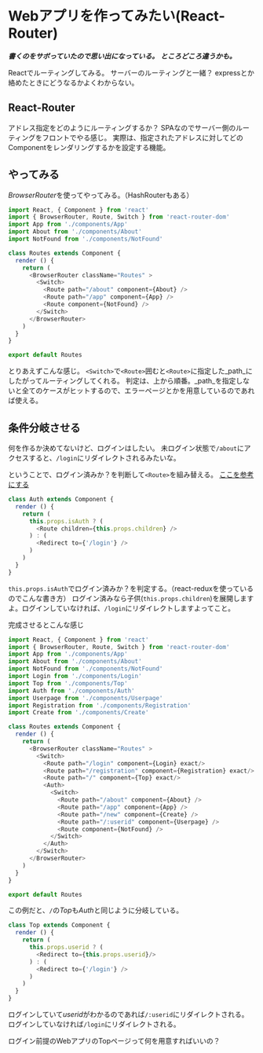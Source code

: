 # Webアプリを作ってみたい(React-Router)

***書くのをサボっていたので思い出になっている。***
***ところどころ違うかも。***

Reactでルーティングしてみる。
サーバーのルーティングと一緒？
expressとか絡めたときにどうなるかよくわからない。

## React-Router

アドレス指定をどのようにルーティングするか？
SPAなのでサーバー側のルーティングをフロントでやる感じ。
実際は、指定されたアドレスに対してどのComponentをレンダリングするかを設定する機能。

## やってみる

*BrowserRouter*を使ってやってみる。（HashRouterもある）

```javascript:routes.js
import React, { Component } from 'react'
import { BrowserRouter, Route, Switch } from 'react-router-dom'
import App from './components/App'
import About from './components/About'
import NotFound from './components/NotFound'

class Routes extends Component {
  render () {
    return (
      <BrowserRouter className="Routes" >
        <Switch>
          <Route path="/about" component={About} />
          <Route path="/app" component={App} />
          <Route component={NotFound} />
        </Switch>
      </BrowserRouter>
    )
  }
}

export default Routes
```

とりあえずこんな感じ。
`<Switch>`で`<Route>`囲むと`<Route>`に指定した_path_にしたがってルーティングしてくれる。
判定は、上から順番。_path_を指定しないと全てのケースがヒットするので、エラーページとかを用意しているのであれば使える。

## 条件分岐させる

何を作るか決めてないけど、ログインはしたい。
未ログイン状態で`/about`にアクセスすると、`/login`にリダイレクトされるみたいな。

ということで、ログイン済みか？を判断して`<Route>`を組み替える。
[ここを参考にする](https://qiita.com/doruji/items/4dbc96554d8ed77aed02)

```jacascript:auth.js
class Auth extends Component {
  render () {
    return (
      this.props.isAuth ? (
        <Route children={this.props.children} />
      ) : (
        <Redirect to={'/login'} />
      )
    )
  }
}
```

`this.props.isAuth`でログイン済みか？を判定する。（react-reduxを使っているのでこんな書き方）
ログイン済みなら子供(`this.props.children`)を展開しますよ。ログインしていなければ、`/login`にリダイレクトしますよってこと。

完成させるとこんな感じ

```javascript:routes.js
import React, { Component } from 'react'
import { BrowserRouter, Route, Switch } from 'react-router-dom'
import App from './components/App'
import About from './components/About'
import NotFound from './components/NotFound'
import Login from './components/Login'
import Top from './components/Top'
import Auth from './components/Auth'
import Userpage from './components/Userpage'
import Registration from './components/Registration'
import Create from './components/Create'

class Routes extends Component {
  render () {
    return (
      <BrowserRouter className="Routes" >
        <Switch>
          <Route path="/login" component={Login} exact/>
          <Route path="/registration" component={Registration} exact/>
          <Route path="/" component={Top} exact/>
          <Auth>
            <Switch>
              <Route path="/about" component={About} />
              <Route path="/app" component={App} />
              <Route path="/new" component={Create} />
              <Route path="/:userid" component={Userpage} />
              <Route component={NotFound} />
            </Switch>
          </Auth>
        </Switch>
      </BrowserRouter>
    )
  }
}

export default Routes
```

この例だと、`/`の*Top*も*Auth*と同じように分岐している。

```javascript:top.js
class Top extends Component {
  render () {
    return (
      this.props.userid ? (
        <Redirect to={this.props.userid}/>
      ) : (
        <Redirect to={'/login'} />
      )
    )
  }
}
```

ログインしていて*userid*がわかるのであれば`/:userid`にリダイレクトされる。
ログインしていなければ`/login`にリダイレクトされる。

ログイン前提のWebアプリのTopページって何を用意すればいいの？